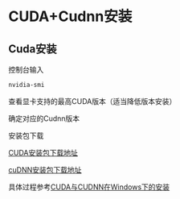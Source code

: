 # CUDA+Cudnn安装

## Cuda安装

控制台输入

```bash
nvidia-smi
```

查看显卡支持的最高CUDA版本（适当降低版本安装）

确定对应的Cudnn版本

安装包下载

[CUDA安装包下载地址](https://developer.nvidia.com/cuda-toolkit-archive)

[cuDNN安装包下载地址](https://developer.nvidia.com/rdp/cudnn-archive)

具体过程参考[CUDA与CUDNN在Windows下的安装](https://blog.csdn.net/YYDS_WV/article/details/137825313)